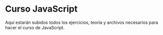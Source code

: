 # Curso JavaScript
Aquí estarán subidos todos los ejercicios, teoría y archivos necesarios para hacer el curso de JavaScript.